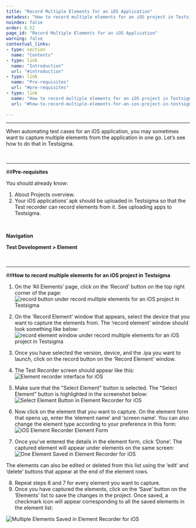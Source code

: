 ```yaml
---
title: "Record Multiple Elements for an iOS Application"
metadesc: "How to record multiple elements for an iOS project in Testsigma."
noindex: false
order: 6.52
page_id: "Record Multiple Elements for an iOS Application"
warning: false
contextual_links:
- type: section
  name: "Contents"
- type: link
  name: "Introduction"
  url: "#introduction"
- type: link
  name: "Pre-requisites"
  url: "#pre-requisites"
- type: link
  name: "How to record multiple elements for an iOS project in Testsigma"
  url: "#how-to-record-multiple-elements-for-an-ios-project-in-testsigma"

---
```



---

When automating test cases for an iOS application, you may sometimes want to capture multiple elements from the application in one go. Let’s see how to do that in Testsigma.

<br>

---
##**Pre-requisites** 

You should already know:
1. About Projects overview.
2. Your iOS applications’ apk should be uploaded in Testsigma so that the Test recorder can record elements from it. 
See uploading apps to Testsigma.

<br>

**Navigation**

**Test Development > Element**

<br>

---
##**How to record multiple elements for an iOS project in Testsigma**

1. On the ‘All Elements’ page, click on the ‘Record’ button on the top right corner of the page:
![record button under record multiple elements for an iOS project in Testsigma](https://s3.amazonaws.com/static-docs.testsigma.com/new_images/elements/ios-apps/record-multiple-elements/record-button-record-multiple-elements-ios-testsigma.png)

2. On the ‘Record Element’ window that appears, select the device that you want to capture the elements from. The ‘record element’ window should look something like below:
![record element window under record multiple elements for an iOS project in Testsigma](https://docs.testsigma.com/images/record-multiple-elements/record-element-window-record-multiple-elements-ios-testsigma.png)

3. Once you have selected the version, device, and the .ipa you want to launch, click on the record button on the ‘Record Element’ window.
4. The Test Recorder screen should appear like this:
 ![Element recorder interface for iOS](https://s3.amazonaws.com/static-docs.testsigma.com/new_images/elements/ios-apps/record-multiple-elements/iOS-element-recorder-interface-1.png)

5. Make sure that the "Select Element" button is selected. The "Select Element" button is highlighted in the screenshot below:
 ![Select Element Button in Element Recorder for iOS](https://s3.amazonaws.com/static-docs.testsigma.com/new_images/elements/ios-apps/record-multiple-elements/iOS-element-recorder-interface-select-element-button-1.png)

6. Now click on the element that you want to capture. On the element form that opens up, enter the ‘element name’ and ‘screen name’. You can also change the element type according to your preference in this form:
![iOS Element Recorder Element Form](https://s3.amazonaws.com/static-docs.testsigma.com/new_images/elements/ios-apps/record-multiple-elements/iOS-element-recorder-element-form-1.png)

7. Once you’ve entered the details in the element form, click ‘Done’. The captured element will appear under elements on the same screen:
![One Element Saved in Element Recorder for iOS](https://s3.amazonaws.com/static-docs.testsigma.com/new_images/elements/ios-apps/record-multiple-elements/iOS-element-recorder-one-element-saved-1.png)


The elements can also be edited or deleted from this list using the ‘edit’ and ‘delete’ buttons that appear at the end of the element rows.

8. Repeat steps 6 and 7 for every element you want to capture.
9. Once you have captured the elements, click on the ‘Save’ button on the ‘Elements’ list to save the changes in the project. Once saved, a checkmark icon will appear corresponding to all the saved elements in the element list:

![Multiple Elements Saved in Element Recorder for iOS](https://s3.amazonaws.com/static-docs.testsigma.com/new_images/elements/ios-apps/record-multiple-elements/iOS-element-recorder-multiple-elements-saved-1.png)

